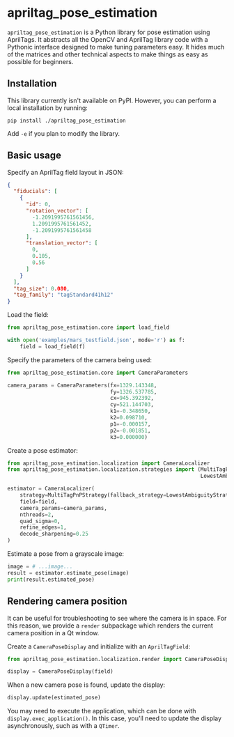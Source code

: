 # apriltag_pose_estimation

`apriltag_pose_estimation` is a Python library for pose estimation using AprilTags. It abstracts all the OpenCV and
AprilTag library code with a Pythonic interface designed to make tuning parameters easy. It hides much of the matrices
and other technical aspects to make things as easy as possible for beginners.

## Installation

This library currently isn't available on PyPI. However, you can perform a local installation by running:

```shell
pip install ./apriltag_pose_estimation
```

Add `-e` if you plan to modify the library.

## Basic usage

Specify an AprilTag field layout in JSON:

```json
{
  "fiducials": [
    {
      "id": 0,
      "rotation_vector": [
        -1.2091995761561456,
        1.2091995761561452,
        -1.2091995761561458
      ],
      "translation_vector": [
        0,
        0.105,
        0.56
      ]
    }
  ],
  "tag_size": 0.080,
  "tag_family": "tagStandard41h12"
}
```

Load the field:

```python
from apriltag_pose_estimation.core import load_field

with open('examples/mars_testfield.json', mode='r') as f:
    field = load_field(f)
```

Specify the parameters of the camera being used:

```python
from apriltag_pose_estimation.core import CameraParameters

camera_params = CameraParameters(fx=1329.143348,
                                 fy=1326.537785,
                                 cx=945.392392,
                                 cy=521.144703,
                                 k1=-0.348650,
                                 k2=0.098710,
                                 p1=-0.000157,
                                 p2=-0.001851,
                                 k3=0.000000)
```

Create a pose estimator:

```python
from apriltag_pose_estimation.localization import CameraLocalizer
from apriltag_pose_estimation.localization.strategies import (MultiTagPnPStrategy,
                                                              LowestAmbiguityStrategy)

estimator = CameraLocalizer(
    strategy=MultiTagPnPStrategy(fallback_strategy=LowestAmbiguityStrategy()),
    field=field,
    camera_params=camera_params,
    nthreads=2,
    quad_sigma=0,
    refine_edges=1,
    decode_sharpening=0.25
)
```

Estimate a pose from a grayscale image:

```python
image = # ...image...
result = estimator.estimate_pose(image)
print(result.estimated_pose)
```

## Rendering camera position

It can be useful for troubleshooting to see where the camera is in space. For this reason, we provide a `render`
subpackage which renders the current camera position in a Qt window.

Create a `CameraPoseDisplay` and initialize with an `AprilTagField`:

```python
from apriltag_pose_estimation.localization.render import CameraPoseDisplay

display = CameraPoseDisplay(field)
```

When a new camera pose is found, update the display:

```python
display.update(estimated_pose)
```

You may need to execute the application, which can be done with `display.exec_application()`. In this case, you'll need
to update the display asynchronously, such as with a `QTimer`.
